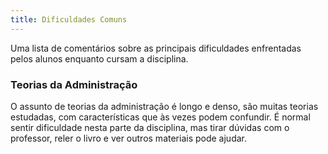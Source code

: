 ```yaml
---
title: Dificuldades Comuns
---
```


Uma lista de comentários sobre as principais dificuldades enfrentadas pelos alunos enquanto cursam a disciplina.

### Teorias da Administração

O assunto de teorias da administração é longo e denso, são muitas teorias estudadas, com características que às vezes podem confundir. É normal sentir dificuldade nesta parte da disciplina, mas tirar dúvidas com o professor, reler o livro e ver outros materiais pode ajudar.
